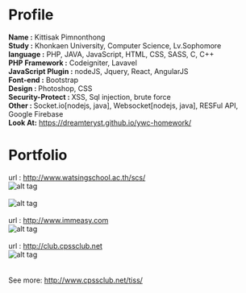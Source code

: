 Profile
=======
<strong>Name :</strong> Kittisak Pimnonthong<br/>
<strong>Study :</strong> Khonkaen University, Computer Science, Lv.Sophomore<br/>
<strong>language :</strong> PHP, JAVA, JavaScript, HTML, CSS, SASS, C, C++<br/>
<strong>PHP Framework :</strong> Codeigniter, Lavavel<br/>
<strong>JavaScript Plugin :</strong> nodeJS, Jquery, React, AngularJS<br/>
<strong>Font-end :</strong> Bootstrap<br/>
<strong>Design : </strong> Photoshop, CSS<br/>
<strong>Security-Protect : </strong> XSS, Sql injection, brute force<br/>
<strong>Other : </strong> Socket.io[nodejs, java], Websocket[nodejs, java], RESFul API, Google Firebase<br/>
<strong>Look At:</strong> https://dreamteryst.github.io/ywc-homework/

Portfolio
=========
url : http://www.watsingschool.ac.th/scs/<br/>
![alt tag](https://upic.me/i/j1/2016-11-21_174354.png)<br/><br/>
![alt tag](https://upic.me/i/j1/2016-11-21_174414.png)<br/><br/>
url : http://www.immeasy.com<br/>
![alt tag](https://upic.me/i/g5/2016-11-21_174855.png)<br/><br/>
url : http://club.cpssclub.net<br/>
![alt tag](https://upic.me/i/mt/2016-11-26_094618.png)
<br/><br/><br/>
See more: http://www.cpssclub.net/tiss/
